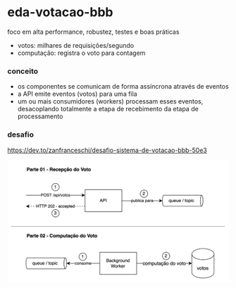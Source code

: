 # eda-votacao-bbb

foco em alta performance, robustez, testes e boas práticas

- votos: milhares de requisições/segundo
- computação: registra o voto para contagem

### conceito

- os componentes se comunicam de forma assíncrona através de eventos
- a API emite eventos (votos) para uma fila
- um ou mais consumidores (workers) processam esses eventos, desacoplando totalmente a etapa de recebimento da etapa de processamento

### desafio 

https://dev.to/zanfranceschi/desafio-sistema-de-votacao-bbb-50e3

![alt text](image.png)